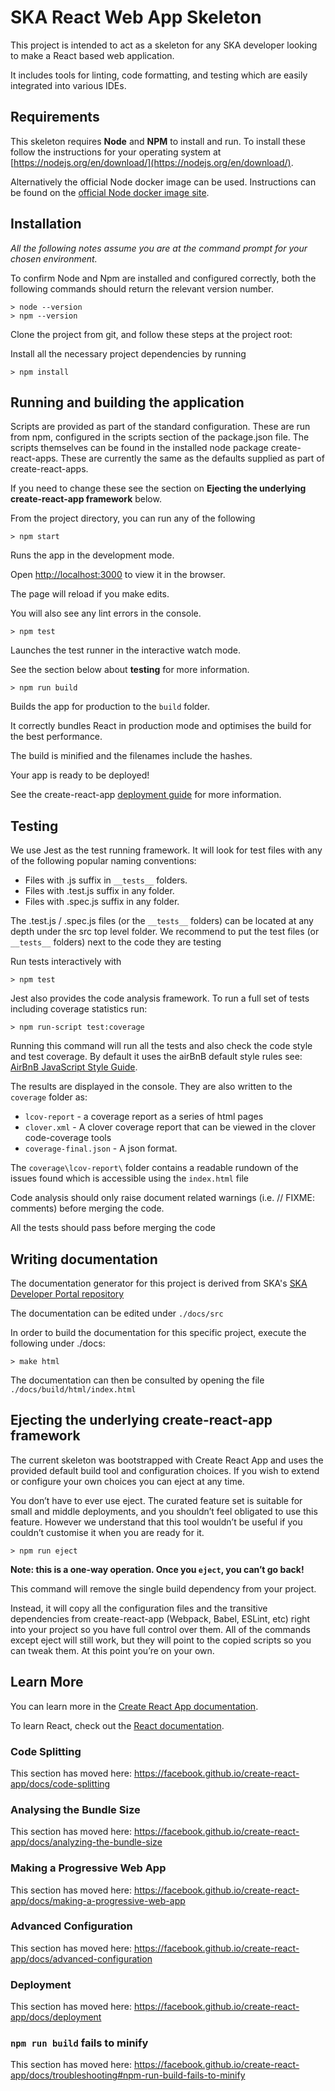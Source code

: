 # SKA React Web App Skeleton #
This project is intended to act as a skeleton for any SKA developer looking to make a React based web application.

It includes tools for linting, code formatting, and testing which are easily integrated into various IDEs.

## Requirements ##

This skeleton requires **Node** and **NPM** to install and run. To install these follow the instructions for your operating system at [https://nodejs.org/en/download/](https://nodejs.org/en/download/).

Alternatively the official Node docker image can be used. Instructions can be found on  the [official Node docker image site](https://github.com/nodejs/docker-node/blob/master/README.md#how-to-use-this-image).

## Installation ##

*All the following notes assume you are at the command prompt for your chosen environment.*

To confirm Node and Npm are installed and configured correctly, both the following commands should return the relevant version number.

    > node --version
    > npm --version

Clone the project from git, and follow these steps at the project root:

Install all the necessary project dependencies by running

    > npm install

## Running and building the application ##

Scripts are provided as part of the standard configuration. These are run from npm, configured in the scripts section of the package.json file.
The scripts themselves can be found in the installed node package create-react-apps. These are currently the same as the defaults supplied as part of create-react-apps.

If you need to change these see the section on __Ejecting the underlying create-react-app framework__ below.

From the project directory, you can run any of the following

    > npm start

Runs the app in the development mode.

Open [http://localhost:3000](http://localhost:3000) to view it in the browser.

The page will reload if you make edits.

You will also see any lint errors in the console.

    > npm test

Launches the test runner in the interactive watch mode.

See the section below about __testing__ for more information.

    > npm run build

Builds the app for production to the `build` folder.

It correctly bundles React in production mode and optimises the build for the best performance.

The build is minified and the filenames include the hashes.

Your app is ready to be deployed!

See the create-react-app [deployment guide](https://facebook.github.io/create-react-app/docs/deployment) for more information.

## Testing ##

We use Jest as the test running framework. It will look for test files with any of the following popular naming conventions:

* Files with .js suffix in `__tests__` folders.
* Files with .test.js suffix in any folder.
* Files with .spec.js suffix in any folder.

The .test.js / .spec.js files (or the `__tests__` folders) can be located at any depth under the src top level folder.
We recommend to put the test files (or `__tests__` folders) next to the code they are testing

Run tests interactively with  

    > npm test

Jest also provides  the code analysis framework. To run a full set of tests including coverage statistics run:

    > npm run-script test:coverage

Running this command will run all the tests and also check the code style and test coverage.
By default it uses the airBnB default style rules see: [AirBnB JavaScript Style Guide](https://github.com/airbnb/javascript).

The results are displayed in the console. They are also written to the  `coverage` folder as:

* `lcov-report` - a coverage report as a series of html pages
* `clover.xml`  - A clover coverage report that can be viewed in the clover code-coverage tools
* `coverage-final.json` - A json format.

The  `coverage\lcov-report\`  folder contains a readable rundown of the issues found  which is accessible using the `index.html` file

Code analysis should only raise document related warnings (i.e. // FIXME: comments) before merging the code. 

All the tests should pass before merging the code

## Writing documentation ##

The documentation generator for this project is derived from SKA's [SKA Developer Portal repository](http://developer.skatelescope.org/en/latest/projects/document_project.html)

The documentation can be edited under `./docs/src`

In order to build the documentation for this specific project, execute the following under ./docs:

    > make html

The documentation can then be consulted by opening the file `./docs/build/html/index.html`

## Ejecting the underlying create-react-app framework ##

The current skeleton was bootstrapped with Create React App and uses the provided default build tool and configuration choices. If you wish to extend or configure your own choices you can eject at any time.

You don’t have to ever use eject. The curated feature set is suitable for small and middle deployments, and you shouldn’t feel obligated to use this feature. However we understand that this tool wouldn’t be useful if you couldn’t customise it when you are ready for it.

    > npm run eject

**Note: this is a one-way operation. Once you `eject`, you can’t go back!**

This command will remove the single build dependency from your project.

Instead, it will copy all the configuration files and the transitive dependencies from create-react-app (Webpack, Babel, ESLint, etc) right into your project so you have full control over them. All of the commands except eject will still work, but they will point to the copied scripts so you can tweak them. At this point you’re on your own.

## Learn More ##

You can learn more in the [Create React App documentation](https://facebook.github.io/create-react-app/docs/getting-started).

To learn React, check out the [React documentation](https://reactjs.org/).

### Code Splitting ##

This section has moved here: <https://facebook.github.io/create-react-app/docs/code-splitting>

### Analysing the Bundle Size ##

This section has moved here: <https://facebook.github.io/create-react-app/docs/analyzing-the-bundle-size>

### Making a Progressive Web App ##

This section has moved here: <https://facebook.github.io/create-react-app/docs/making-a-progressive-web-app>

### Advanced Configuration ##

This section has moved here: <https://facebook.github.io/create-react-app/docs/advanced-configuration>

### Deployment ##

This section has moved here: <https://facebook.github.io/create-react-app/docs/deployment>

### `npm run build` fails to minify ##

This section has moved here: <https://facebook.github.io/create-react-app/docs/troubleshooting#npm-run-build-fails-to-minify>
